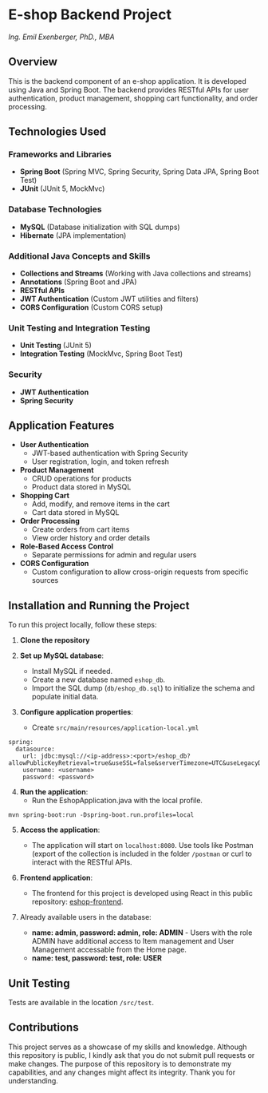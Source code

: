 # E-shop Backend Project
*Ing. Emil Exenberger, PhD., MBA*

## Overview
This is the backend component of an e-shop application. It is developed using Java and Spring Boot. The backend provides RESTful APIs for user authentication, product management, shopping cart functionality, and order processing.

## Technologies Used

### Frameworks and Libraries
- **Spring Boot** (Spring MVC, Spring Security, Spring Data JPA, Spring Boot Test)
- **JUnit** (JUnit 5, MockMvc)

### Database Technologies
- **MySQL** (Database initialization with SQL dumps)
- **Hibernate** (JPA implementation)

### Additional Java Concepts and Skills
- **Collections and Streams** (Working with Java collections and streams)
- **Annotations** (Spring Boot and JPA)
- **RESTful APIs**
- **JWT Authentication** (Custom JWT utilities and filters)
- **CORS Configuration** (Custom CORS setup)

### Unit Testing and Integration Testing
- **Unit Testing** (JUnit 5)
- **Integration Testing** (MockMvc, Spring Boot Test)

### Security
- **JWT Authentication**
- **Spring Security**


## Application Features
- **User Authentication**
   - JWT-based authentication with Spring Security
   - User registration, login, and token refresh
- **Product Management**
   - CRUD operations for products
   - Product data stored in MySQL
- **Shopping Cart**
   - Add, modify, and remove items in the cart
   - Cart data stored in MySQL
- **Order Processing**
   - Create orders from cart items
   - View order history and order details
- **Role-Based Access Control**
   - Separate permissions for admin and regular users
- **CORS Configuration**
   - Custom configuration to allow cross-origin requests from specific sources

## Installation and Running the Project
To run this project locally, follow these steps:

1. **Clone the repository**


2. **Set up MySQL database**:
   - Install MySQL if needed.
   - Create a new database named `eshop_db`.
   - Import the SQL dump (`db/eshop_db.sql`) to initialize the schema and populate initial data.


3. **Configure application properties**:
   - Create `src/main/resources/application-local.yml`
```
spring:
  datasource:
    url: jdbc:mysql://<ip-address>:<port>/eshop_db?allowPublicKeyRetrieval=true&useSSL=false&serverTimezone=UTC&useLegacyDatetimeCode=false
    username: <username>
    password: <password>
```


4. **Run the application**:
    - Run the EshopApplication.java with the local profile.
```
mvn spring-boot:run -Dspring-boot.run.profiles=local
```


5. **Access the application**:
    - The application will start on `localhost:8080`. Use tools like Postman (export of the collection is included in the folder `/postman` or curl to interact with the RESTful APIs.

 
6. **Frontend application**:
    - The frontend for this project is developed using React in this public repository: [eshop-frontend](https://github.com/emilexenberger/eshop-frontend).


7. Already available users in the database:
   - **name: admin, password: admin, role: ADMIN** - Users with the role ADMIN have additional access to Item management and User Management accessable from the Home page.
   - **name: test, password: test, role: USER**

## Unit Testing
Tests are available in the location `/src/test`.

## Contributions
This project serves as a showcase of my skills and knowledge. Although this repository is public, I kindly ask that you do not submit pull requests or make changes. The purpose of this repository is to demonstrate my capabilities, and any changes might affect its integrity. Thank you for understanding.



